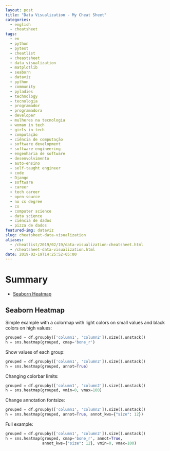 ```yaml
---
layout: post
title: "Data Visualization - My Cheat Sheet"
categories:
  - english
  - cheatsheet
tags:
  - en
  - python
  - pytest
  - cheatlist
  - cheastsheet
  - data visualization
  - matplotlib
  - seaborn
  - dataviz
  - python
  - community 
  - pyladies
  - technology
  - tecnologia
  - programador
  - programadora
  - developer
  - mulheres na tecnologia
  - woman in tech
  - girls in tech
  - computação
  - ciência de computação
  - software development
  - software engineering
  - engenharia de software
  - desenvolvimento
  - auto-ensino
  - self-taught engineer
  - code
  - Django
  - software
  - career
  - tech career
  - open-source
  - no cs degree
  - cs
  - computer science
  - data science
  - ciência de dados
  - pizza de dados
featured-img: dataviz
slug: cheatsheet-data-visualization
aliases: 
  - /cheatlist/2019/02/19/data-visualization-cheatsheet.html
  - /cheatsheet-data-visualization.html
date: 2019-02-19T14:25:52-05:00
---
```



# Summary

* [Seaborn Heatmap](#seaborn-heatmap)


<h2 id='seaborn-heatmap'>Seaborn Heatmap</h2>

Simple example with a colormap with light colors on small values and black colors on high values:

```python
grouped = df.groupby(['column1', 'column2']).size().unstack()
h = sns.heatmap(grouped, cmap='bone_r')
```

Show values of each group:

```python
grouped = df.groupby(['column1', 'column2']).size().unstack()
h = sns.heatmap(grouped, annot=True)
```

Changing colorbar limits:

```python
grouped = df.groupby(['column1', 'column2']).size().unstack()
h = sns.heatmap(grouped, vmin=0, vmax=100)
```

Change annotation fontsize:

```python
grouped = df.groupby(['column1', 'column2']).size().unstack()
h = sns.heatmap(grouped, annot=True, annot_kws={"size": 12})
```

Full example:
```python
grouped = df.groupby(['column1', 'column2']).size().unstack()
h = sns.heatmap(grouped, cmap='bone_r', annot=True, 
                annot_kws={"size": 12}, vmin=0, vmax=100)
```
